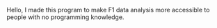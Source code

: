 Hello, I made this program to make F1 data analysis more accessible to people with no programming knowledge.
